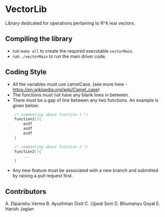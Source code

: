 # VectorLib

Library dedicated for operations pertaining to R^4 real vectors.

## Compiling the library
- run ```make all``` to create the required executable ```vectorMain```.
- run ```./vectorMain``` to run the main driver code.

## Coding Style

- All the variables must use camelCase. (see more here - https://en.wikipedia.org/wiki/Camel_case)
- The functions must not have any blank lines in between.
- There must be a gap of line between any two functions. An example is given below:

```cpp
    /* commenting about function 1 */
    function1(){
        asdf
        asdf
        asdf
    }

    /* commenting about function 2 */
    function2(){
        ...
    }
```

- Any new feature must be associated with a new branch and submitted by raising a pull request first.

## Contributors

A. Dipanshu Verma
B. Ayushman Dixit
C. Ujjwal Soni
D. Bhumanyu Goyal
E. Harish Jaglan 